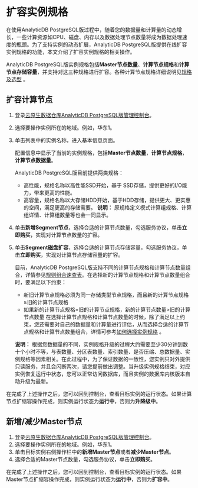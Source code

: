 # 扩容实例规格

在使用AnalyticDB PostgreSQL版过程中，随着您的数据量和计算量的动态增长，一些计算资源如CPU、磁盘、内存以及数据处理节点数量将成为数据处理速度的瓶颈。为了支持实例的动态扩展，AnalyticDB PostgreSQL版提供在线扩容实例规格的功能，本文介绍了扩容实例规格的相关操作。

AnalyticDB PostgreSQL版实例规格包括**Master节点数量**、**计算节点规格**和**计算节点存储容量**，并支持对这三种规格进行扩容。各种计算节点规格详细说明见[规格及选型](/cn.zh-CN/规格和定价/规格及选型.md) 。

## 扩容计算节点

1.  登录[云原生数据仓库AnalyticDB PostgreSQL版管理控制台](https://gpdbnext.console.aliyun.com/gpdb/cn-hangzhou/list)。
2.  选择要操作实例所在的地域。例如，华东1。
3.  单击列表中的实例名称，进入基本信息页面。

    配置信息中显示了当前的实例规格，包括**Master节点数量**，**计算节点规格**，**计算节点数据量**。

    AnalyticDB PostgreSQL版目前提供两类规格：

    -   高性能，规格名称以高性能SSD开始，基于 SSD存储，提供更好的I/O能力，带来更高的性能。
    -   高容量，规格名称以大存储HDD开始，基于HDD存储，提供更大、更实惠的空间，满足更高的存储需要。
    **说明：** 原规格定义模式计算组规格、计算组详情、计算组数量等也会一同显示。

4.  单击**新增Segment节点**，选择合适的计算节点数量，勾选服务协议，单击**立即购买**，实现对计算节点数量的扩容。
5.  单击**Segment磁盘扩容**，选择合适的计算节点存储容量，勾选服务协议，单击**立即购买**，实现对计算节点存储容量的扩容。

    目前，AnalyticDB PostgreSQL版支持不同的计算节点规格和计算节点数量组合，详情参见[规则组合速查表](https://www.aliyun.com/price/product#/gpdb/detail)。在选择新的计算节点规格和计算节点数量组合时，要满足以下约束：

    -   新旧计算节点规格必须为同一存储类型节点规格，而且新的计算节点规格≥旧的计算节点规格
    -   如果新的计算节点规格=旧的计算节点规格，新的计算节点数量\>旧的计算节点数量
    在选择计算节点规格和计算节点数量的时候，除了满足以上约束，您还需要对自己的数据量和计算量进行评估，从而选择合适的计算节点规格和计算节点数量组合，详情可参考[如何选择实例规格](/cn.zh-CN/常见问题/如何选择实例规格？.md) 。

    **说明：** 根据您数据量的不同，实例规格升级的过程大约需要至少30分钟到数十个小时不等，与表数量、分区表数量、索引数量、是否压缩、总数据量、实例规格等因素相关。在此过程中，为了保证数据的一致性，您实例只对外提供只读服务，并且会闪断两次，请您提前做出调整。当升级实例规格结束，对应实例恢复运行中状态，您可以正常访问数据库，而且实例的数据库内核版本自动升级为最新。


在完成了上述操作之后，您可以回到控制台，查看目标实例的运行状态。如果计算节点扩缩容操作完成，则实例运行状态为**运行中**，否则为**升降级中**。

## 新增/减少Master节点

1.  登录[云原生数据仓库AnalyticDB PostgreSQL版管理控制台](https://gpdbnext.console.aliyun.com/gpdb/cn-hangzhou/list)。
2.  选择要操作实例所在的地域。例如，华东1。
3.  单击目标实例右侧操作栏中的**新增Master节点**或者**减少Master节点**。
4.  选择合适的Master节点数量，勾选服务协议，单击**立即购买**。

在完成了上述操作之后，您可以回到控制台，查看目标实例的运行状态。如果Master节点扩缩容操作完成，则实例运行状态为**运行中**，否则为**扩容中**。

